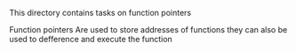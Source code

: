 This directory contains tasks on function pointers

Function pointers
Are used to store addresses of functions
they can also be used to defference and execute the function
